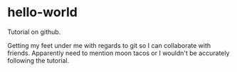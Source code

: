 # hello-world
Tutorial on github.

Getting my feet under me with regards to git so I can collaborate with friends.  Apparently need to mention moon tacos or I wouldn't be accurately following the tutorial.
